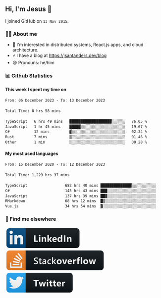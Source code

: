 ## Hi, I'm Jesus 👋

I joined GitHub on `13 Nov 2015`.

<!-- Talking about you -->

### 👨‍💻 About me

- 👦 I'm interested in distributed systems, React.js apps, and cloud architecture.
- ⚡️ I have a blog at <https://jsantanders.dev/blog>
- 😄 Pronouns: he/him

### 📊 Github Statistics

#### This week I spent my time on

<!--START_SECTION:weekly-->

```txt
From: 06 December 2023 - To: 13 December 2023

Total Time: 8 hrs 58 mins

TypeScript   6 hrs 49 mins   ███████████████████░░░░░░   76.05 %
JavaScript   1 hr 45 mins    █████░░░░░░░░░░░░░░░░░░░░   19.67 %
C#           12 mins         ▓░░░░░░░░░░░░░░░░░░░░░░░░   02.34 %
Rust         7 mins          ▒░░░░░░░░░░░░░░░░░░░░░░░░   01.46 %
Other        1 min           ░░░░░░░░░░░░░░░░░░░░░░░░░   00.28 %
```

<!--END_SECTION:weekly-->

#### My most used languages

<!--START_SECTION:alltime-->

```txt
From: 15 December 2020 - To: 12 December 2023

Total Time: 1,229 hrs 37 mins

TypeScript                 682 hrs 40 mins ██████████████░░░░░░░░░░░   55.52 %
C#                         145 hrs 43 mins ███░░░░░░░░░░░░░░░░░░░░░░   11.85 %
JavaScript                 137 hrs 39 mins ██▓░░░░░░░░░░░░░░░░░░░░░░   11.19 %
RMarkdown                  68 hrs 12 mins  █▒░░░░░░░░░░░░░░░░░░░░░░░   05.55 %
Vue.js                     34 hrs 54 mins  ▓░░░░░░░░░░░░░░░░░░░░░░░░   02.84 %
```

<!--END_SECTION:alltime-->

### 📢 Find me elsewhere

<p>
  <a target="_blank" href="https://linkedin.com/in/jsantanders">
    <img src="https://github.com/jsantanders/jsantanders/blob/master/img/linkedin.svg" alt="LinkedIn" style="vertical-align:top; margin:4px">
  </a>
  
  <a target="_blank" href="https://stackoverflow.com/users/7318331/jesus-santander">
    <img src="https://github.com/jsantanders/jsantanders/blob/master/img/stackoverflow.svg" alt="StackOverflow" style="vertical-align:top; margin:4px">
  </a>
  
  <a target="_blank" href="http://twitter.com/jsantanders">
    <img src="https://github.com/jsantanders/jsantanders/blob/master/img/twitter.svg" alt="Twitter" style="vertical-align:top; margin:4px">
  </a>
</p>
